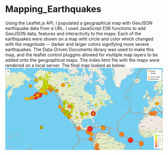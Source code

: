 # Mapping_Earthquakes
Using the Leaflet.js API, I populated a geographical map with GeoJSON earthquake data from a URL. I used JavaScript ES6 functions to add GeoJSON data, features and interactivity to the maps. Each of the earthquakes were shown on a map with circle and color which changed with the magnitude -- darker and larger colors signifying more severe earthquakes. The Data-Driven Documents library was used to make this map, and the leaflet control pluggins allowed for multiple map layers to be added onto the geographical maps. The index.html file with the maps were rendered on a local server.
The final map looked as below: 
![map](https://github.com/pratishthasingh1/Mapping_Earthquakes/blob/main/maps.jpg?raw=true)
